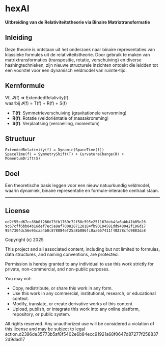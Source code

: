 # hexAI

**Uitbreiding van de Relativiteitstheorie via Binaire Matrixtransformatie**

## Inleiding

Deze theorie is ontstaan uit het onderzoek naar binaire representaties van klassieke formules uit de relativiteitstheorie. Door gebruik te maken van matrixtransformaties (transpositie, rotatie, verschuiving) en diverse hashingtechnieken, zijn nieuwe structurele inzichten ontdekt die leidden tot een voorstel voor een dynamisch veldmodel van ruimte-tijd.

## Kernformule

∀f, 𝓘(f) ⇒ ExtendedRelativity(f)  
waarbij 𝓘(f) = T(f) + R(f) + S(f)

- **T(f)**: Symmetrieverschuiving (gravitationele vervorming)  
- **R(f)**: Rotatie (veldoriëntatie of massakromming)  
- **S(f)**: Verplaatsing (versnelling, momentum)  

## Structuur

```
ExtendedRelativity(f) = Dynamic(SpaceTime(f))
SpaceTime(f) = SymmetryShift(T) + CurvatureChange(R) + MomentumDrift(S)
```

## Doel

Een theoretische basis leggen voor een nieuw natuurkundig veldmodel, waarin dynamiek, binaire representatie en formule-interactie centraal staan.

---

## License

```
ed2f55cd67cc86b0f286d73fb1769c72f58c595e251167deb4fa6abb41b05e26
9c67cff6bb84b16def7ec5a9af7008287128184fb90194581dd948042f196d17
9547304dc56e95caa4b8c878884ef25a8b086fc0aa657411f40228cfd9803da8
```

Copyright (c) 2025

This project and all associated content, including but not limited to formulas, data structures, and naming conventions, are protected.

Permission is hereby granted to any individual to use this work strictly for private, non-commercial, and non-public purposes.

You may not:
- Copy, redistribute, or share this work in any form.
- Use this work in any commercial, institutional, research, or educational context.
- Modify, translate, or create derivative works of this content.
- Upload, publish, or integrate this work into any online platform, repository, or public system.

All rights reserved. Any unauthorized use will be considered a violation of this license and may be subject to legal action.d2396de35773b5af8f5402e6b84ecc91921a68f0647d87277f2588372d9dad17
